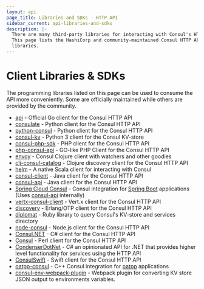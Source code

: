 ```yaml
---
layout: api
page_title: Libraries and SDKs - HTTP API
sidebar_current: api-libraries-and-sdks
description: |-
  There are many third-party libraries for interacting with Consul's HTTP API.
  This page lists the HashiCorp and community-maintained Consul HTTP API client
  libraries.
---
```


# Client Libraries & SDKs

The programming libraries listed on this page can be used to consume the API
more conveniently. Some are officially maintained while others are provided by
the community.

<ul>
  <li>
    <a href="https://github.com/hashicorp/consul/tree/master/api">api</a> - Official Go client for the Consul HTTP API
  </li>
  <li>
    <a href="https://github.com/gmr/consulate">consulate</a> - Python client for the Consul HTTP API
  </li>
  <li>
    <a href="https://github.com/cablehead/python-consul">python-consul</a> - Python client for the Consul HTTP API
  </li>
  <li>
    <a href="https://github.com/vdloo/consul-kv">consul-kv</a> - Python 3 client for the Consul KV-store
  </li>
  <li>
    <a href="https://github.com/sensiolabs/consul-php-sdk">consul-php-sdk</a> - PHP client for the Consul HTTP API
  </li>
  <li>
    <a href="https://github.com/dcarbone/php-consul-api">php-consul-api</a> - GO-like PHP Client for the Consul HTTP API
  </li>
  <li>
    <a href="https://github.com/tolitius/envoy">envoy</a> - Consul Clojure client with watchers and other goodies
  </li>
  <li>
    <a href="https://github.com/hadielmougy/clj-consul-catalog">clj-consul-catalog</a> - Clojure discovery client for the Consul HTTP API
  </li>
  <li>
    <a href="https://github.com/Verizon/helm">helm</a> - A native Scala client for interacting with Consul
  </li>
  <li>
    <a href="https://github.com/rickfast/consul-client">consul-client</a> - Java client for the Consul HTTP API
  </li>
  <li>
    <a href="https://github.com/Ecwid/consul-api">consul-api</a> - Java client for the Consul HTTP API
  </li>
   <li>
   <a href="http://cloud.spring.io/spring-cloud-consul/">Spring Cloud Consul</a> - Consul integration for <a href="https://projects.spring.io/spring-boot/">Spring Boot</a> applications (Uses
    <a href="https://github.com/Ecwid/consul-api">consul-api</a> internally)
  </li>
  <li>
    <a href="https://github.com/vert-x3/vertx-consul-client">vertx-consul-client</a> - Vert.x client for the Consul HTTP API
  </li>
  <li>
    <a href="https://github.com/undeadlabs/discovery">discovery</a> - Erlang/OTP client for the Consul HTTP API
  </li>
  <li>
    <a href="https://github.com/WeAreFarmGeek/diplomat">diplomat</a> - Ruby library to query Consul's KV-store and services directory
  </li>
  <li>
    <a href="https://www.npmjs.com/package/consul">node-consul</a> - Node.js client for the Consul HTTP API
  </li>
  <li>
    <a href="https://www.nuget.org/packages/Consul">Consul.NET</a> - C# client for the Consul HTTP API
  </li>
  <li>
    <a href="https://metacpan.org/pod/Consul">Consul</a> - Perl client for the Consul HTTP API
  </li>
  <li>
    <a href="https://github.com/Drawaes/CondenserDotNet">CondenserDotNet</a> - C# an opinionated API for .NET that provides higher level functionality for services using the HTTP API
  </li>
  <li>
    <a href="https://github.com/cpageler93/ConsulSwift">ConsulSwift</a> - Swift client for the Consul HTTP API
  </li>
  <li>
    <a href="https://github.com/oatpp/oatpp-consul">oatpp-consul</a> - C++ Consul integration for <a href="https://oatpp.io/">oatpp</a> applications
  </li>
  <li>
    <a href="https://github.com/marlonmleite/consul-env-webpack-plugin">consul-env-webpack-plugin</a> - Webpack plugin for converting KV store JSON output to environments variables.
  </li>
</ul>
